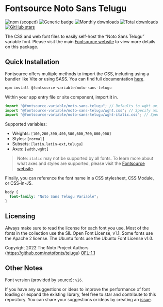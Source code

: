 # Fontsource Noto Sans Telugu

[![npm (scoped)](https://img.shields.io/npm/v/@fontsource-variable/noto-sans-telugu?color=brightgreen)](https://www.npmjs.com/package/@fontsource-variable/noto-sans-telugu) [![Generic badge](https://img.shields.io/badge/fontsource-passing-brightgreen)](https://github.com/fontsource/fontsource) [![Monthly downloads](https://badgen.net/npm/dm/@fontsource-variable/noto-sans-telugu)](https://github.com/fontsource/fontsource) [![Total downloads](https://badgen.net/npm/dt/@fontsource-variable/noto-sans-telugu)](https://github.com/fontsource/fontsource) [![GitHub stars](https://img.shields.io/github/stars/fontsource/fontsource.svg?style=social&label=Star)](https://github.com/fontsource/fontsource/stargazers)

The CSS and web font files to easily self-host the “Noto Sans Telugu” variable font. Please visit the main [Fontsource website](https://fontsource.org/fonts/noto-sans-telugu) to view more details on this package.

## Quick Installation

Fontsource offers multiple methods to import the CSS, including using a bundler like Vite or using SASS. You can find full documentation [here](https://fontsource.org/docs/getting-started/introduction).

```javascript
npm install @fontsource-variable/noto-sans-telugu
```

Within your app entry file or site component, import it in.

```javascript
import "@fontsource-variable/noto-sans-telugu"; // Defaults to wght axis
import "@fontsource-variable/noto-sans-telugu/wght.css"; // Specify axis
import "@fontsource-variable/noto-sans-telugu/wght-italic.css"; // Specify axis and style
```

Supported variables:
- Weights: `[100,200,300,400,500,600,700,800,900]`
- Styles: `[normal]`
- Subsets: `[latin,latin-ext,telugu]`
- Axes: `[wdth,wght]`

> Note: `italic` may not be supported by all fonts. To learn more about what axes and styles are supported, please visit the [Fontsource website](https://fontsource.org/fonts/noto-sans-telugu).

Finally, you can reference the font name in a CSS stylesheet, CSS Module, or CSS-in-JS.

```css
body {
  font-family: "Noto Sans Telugu Variable";
}
```

## Licensing
Always make sure to read the license for each font you use. Most of the fonts in the collection use the SIL Open Font License, v1.1. Some fonts use the Apache 2 license. The Ubuntu fonts use the Ubuntu Font License v1.0.

Copyright 2022 The Noto Project Authors (https://github.com/notofonts/telugu)
[OFL-1.1](http://scripts.sil.org/OFL)

## Other Notes
Font version (provided by source): `v26`.

If you have any suggestions or ideas to improve the performance of font loading or expand the existing library, feel free to star and contribute to this repository. You can share your suggestions or ideas by creating an [issue](https://github.com/fontsource/fontsource/issues).